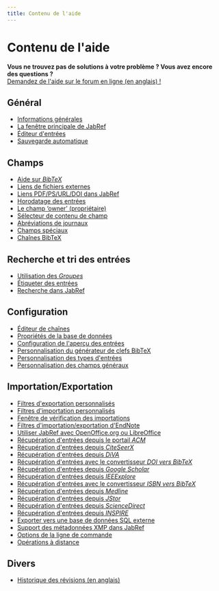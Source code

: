 ```yaml
---
title: Contenu de l'aide
---
```


# Contenu de l'aide

<div class="panel panel-info">
  <div class="panel-heading">
    <strong>Vous ne trouvez pas de solutions à votre problème&nbsp;? Vous avez encore des questions&nbsp;?</strong>
  </div>
  <div class="panel-body">
    <a class="btn btn-default" role="button" href="http://discourse.jabref.org">Demandez de l'aide sur le forum en ligne (en anglais)&nbsp;!</a>
  </div>
</div>

## Général

-   [Informations générales](JabRefHelp)
-   [La fenêtre principale de JabRef](BaseFrameHelp)
-   [Éditeur d'entrées](EntryEditorHelp)
-   [Sauvegarde automatique](Autosave)

## Champs

-   [Aide sur *BibTeX*](BibtexHelp)
-   [Liens de fichiers externes](FileLinks)
-   [Liens PDF/PS/URL/DOI dans JabRef](ExternalFiles)
-   [Horodatage des entrées](TimeStampHelp)
-   [Le champ ‘owner’ (propriétaire)](OwnerHelp)
-   [Sélecteur de contenu de champ](ContentSelectorHelp)
-   [Abréviations de journaux](JournalAbbreviations)
-   [Champs spéciaux](SpecialFieldsHelp)
-   [Chaînes BibTeX](StringsHelp)

## Recherche et tri des entrées

-   [Utilisation des *Groupes*](GroupsHelp)
-   [Étiqueter des entrées](MarkingHelp)
-   [Recherche dans JabRef](SearchHelp)

## Configuration

-   [Éditeur de chaînes](StringEditorHelp)
-   [Propriétés de la base de données](DatabaseProperties)
-   [Configuration de l'aperçu des entrées](PreviewHelp)
-   [Personnalisation du générateur de clefs BibTeX](LabelPatterns)
-   [Personnalisation des types d'entrées](CustomEntriesHelp)
-   [Personnalisation des champs généraux](GeneralFields)

## Importation/Exportation

-   [Filtres d'exportation personnalisés](CustomExports)
-   [Filtres d'importation personnalisés](CustomImports)
-   [Fenêtre de vérification des importations](ImportInspectionDialog)
-   [Filtres d'importation/exportation d'EndNote](EndNoteFilters)
-   [Utiliser JabRef avec OpenOffice.org ou LibreOffice](OpenOfficeIntegration)
-   [Récupération d'entrées depuis le portail *ACM*](ACMPortalHelp)
-   [Récupération d'entrées depuis *CiteSeerX*](CiteSeerHelp)
-   [Récupération d'entrées depuis *DiVA*](DiVAtoBibTeXHelp)
-   [Récupération d'entrées avec le convertisseur *DOI vers BibTeX*](DOItoBibTeXHelp)
-   [Récupération d'entrées depuis *Google Scholar*](GoogleScholarHelp)
-   [Récupération d'entrées depuis *IEEExplore*](IEEEXploreHelp)
-   [Récupération d'entrées avec le convertisseur *ISBN vers BibTeX*](ISBNtoBibTeXHelp)
-   [Récupération d'entrées depuis *Medline*](MedlineHelp)
-   [Récupération d'entrées depuis *JStor*](JSTOR)
-   [Récupération d'entrées depuis *ScienceDirect*](ScienceDirect)
-   [Récupération d'entrées depuis *INSPIRE*](INSPIRE)
-   [Exporter vers une base de données SQL externe](SQLExport)
-   [Support des métadonnées XMP dans JabRef](XMPHelp)
-   [Options de la ligne de commande](CommandLine)
-   [Opérations à distance](RemoteHelp)

## Divers

-   [Historique des révisions (en anglais)](RevisionHistory)
